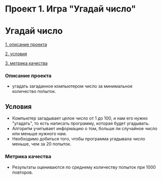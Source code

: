 # Проект 1. Игра "Угадай число"
# Угадай число

[1. описание проекта](https://github.com/Keola0412/still_trying_to_understand/blob/main/project_1/readme.md#описание-проекта)

[2. условия](https://github.com/Keola0412/still_trying_to_understand/blob/main/project_1/readme.md#условия)

[3. метрика качества](https://github.com/Keola0412/still_trying_to_understand/blob/main/project_1/readme.md#метрика-качества)



### Описание проекта
* угадать загаданное компьютером число за минимальное количество попыток.

## Условия 
- Компьютер загадывает целое число от 1 до 100, и нам его нужно "угадать", то есть написать программу, которая будет угадывать.    
- Алгоритм учитывает информацию о том, больше ли случайное число или меньше нужного нам.
- Необходимо добиться того, чтобы программа угадывала число меньше, чем за 20 попыток. 

### Метрика качества
- Результаты оцениваются по среднему количеству попыток при 1000 повторов.